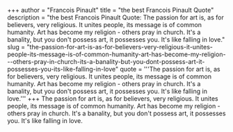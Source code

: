 +++
author = "Francois Pinault"
title = "the best Francois Pinault Quote"
description = "the best Francois Pinault Quote: The passion for art is, as for believers, very religious. It unites people, its message is of common humanity. Art has become my religion - others pray in church. It's a banality, but you don't possess art, it possesses you. It's like falling in love."
slug = "the-passion-for-art-is-as-for-believers-very-religious-it-unites-people-its-message-is-of-common-humanity-art-has-become-my-religion---others-pray-in-church-its-a-banality-but-you-dont-possess-art-it-possesses-you-its-like-falling-in-love"
quote = '''The passion for art is, as for believers, very religious. It unites people, its message is of common humanity. Art has become my religion - others pray in church. It's a banality, but you don't possess art, it possesses you. It's like falling in love.'''
+++
The passion for art is, as for believers, very religious. It unites people, its message is of common humanity. Art has become my religion - others pray in church. It's a banality, but you don't possess art, it possesses you. It's like falling in love.
